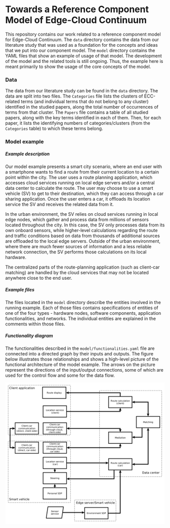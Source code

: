 # Towards a Reference Component Model of Edge-Cloud Continuum  
  
This repository contains our work related to a reference component model for Edge-Cloud Continuum. The `data` directory contains the data from our literature study that was used as a foundation for the concepts and ideas that we put into our component model. The `model` directory contains the YAML files that show an example of usage of that model. The development of the model and the related tools is still ongoing. Thus, the example here is meant primarily to show the usage of the core concepts of the model.
  
### Data  
  
The data from our literature study can be found in the `data` directory. The data are split into two files. The `Categories` file lists the clusters of ECC-related terms (and individual terms that do not belong to any cluster) identified in the studied papers, along the total number of occurrences of terms from that cluster.  The `Papers` file contains a table of all studied papers, along with the key terms identified in each of them. Then, for each paper, it lists the identifying numbers of categories/clusters (from the `Categories` table) to which these terms belong.
  
### Model example  

##### Example description

Our model example presents a smart city scenario, where an end user with a smartphone wants to find a route from their current location to a certain point within the city. The user uses a route planning application, which accesses cloud services running on local edge servers and/or a central data center to calculate the route. The user may choose to use a smart vehicle (SV) to get to their destination, which they can access through a car sharing application. Once the user enters a car, it offloads its location service the SV and receives the related data from it.

In the urban environment, the SV relies on cloud services running in local edge nodes, which gather and process data from millions of sensors located throughout the city. In this case, the SV only processes data from its own onboard sensors, while higher-level calculations regarding the route and traffic conditions based on data from thousands of additional sources are offloaded to the local edge servers. Outside of the urban environment, where there are much fewer sources of information and a less reliable network connection, the SV performs those calculations on its local hardware.

The centralized parts of the route-planning application (such as client-car matching) are handled by the cloud services that may not be located anywhere close to the end user.

##### Example files

The files located in the `model` directory describe the entities involved in the running example. Each of those files contains specifications of entities of one of the four types - hardware nodes, software components, application functionalities, and networks. The individual entities are explained in the comments within those files.

##### Functionality diagram

The functionalities described in the `model/functionalities.yaml` file are connected into a directed graph by their inputs and outputs. The figure below illustrates those relationships and shows a high-level picture of the functional architecture of the model example. The arrows on the picture represent the directions of the input/output connections, some of which are used for the control flow and some for the data flow. 
  
![Functional diagram](images/functionalities.png)
